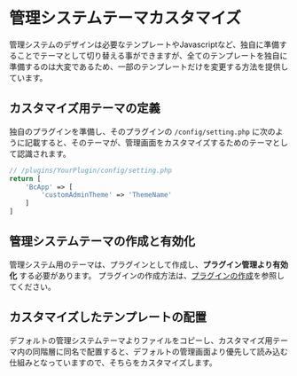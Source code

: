# 管理システムテーマカスタマイズ

管理システムのデザインは必要なテンプレートやJavascriptなど、独自に準備することでテーマとして切り替える事ができますが、全てのテンプレートを独自に準備するのは大変であるため、一部のテンプレートだけを変更する方法を提供しています。

## カスタマイズ用テーマの定義
独自のプラグインを準備し、そのプラグインの `/config/setting.php` に次のように記載すると、そのテーマが、管理画面をカスタマイズするためのテーマとして認識されます。

```php
// /plugins/YourPlugin/config/setting.php
return [
    'BcApp' => [
        'customAdminTheme' => 'ThemeName'
    ]
]
```

## 管理システムテーマの作成と有効化
管理システム用のテーマは、プラグインとして作成し、**プラグイン管理より有効化** する必要があります。
プラグインの作成方法は、[プラグインの作成](../plugin/develop_plugin)を参照してください。

## カスタマイズしたテンプレートの配置
デフォルトの管理システムテーマよりファイルをコピーし、カスタマイズ用テーマ内の同階層に同名で配置すると、デフォルトの管理画面より優先して読み込む仕組みとなっていますので、そちらをカスタマイズします。



